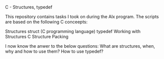 C - Structures, typedef

This repository contains tasks I took on during the Alx program. The scripts are based on the following C conceepts:

Structures
struct (C programming language)
typedef
Working with Structures
C Structure Packing

I now know the anwer to the below questions:
What are structures, when, why and how to use them?
How to use typedef?
